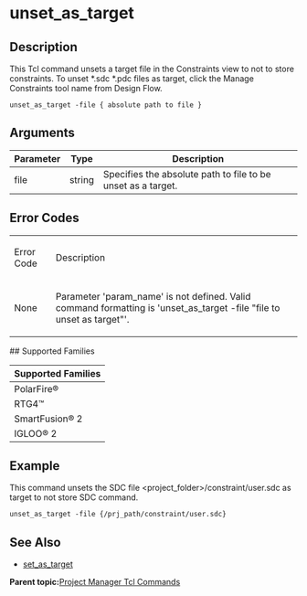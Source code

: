 # unset\_as\_target

## Description

This Tcl command unsets a target file in the Constraints view to not to store constraints. To unset \*.sdc \*.pdc files as target, click the Manage Constraints tool name from Design Flow.

```
unset_as_target -file { absolute path to file }
```

## Arguments

|Parameter|Type|Description|
|---------|----|-----------|
|file|string|Specifies the absolute path to file to be unset as a target.|

## Error Codes

<table id="GUID-1B260B41-3F9D-4D6E-BA27-BFD7DF92377D"><tbody><tr><td>

Error Code

</td><td>

Description

</td></tr><tr><td>

None

</td><td>

Parameter 'param\_name' is not defined. Valid command formatting is 'unset\_as\_target -file "file to unset as target"'.

</td></tr></tbody>
</table>## Supported Families

|Supported Families|
|------------------|
|PolarFire®|
|RTG4™|
|SmartFusion® 2|
|IGLOO® 2|

## Example

This command unsets the SDC file &lt;project\_folder&gt;/constraint/user.sdc as target to not store SDC command.

```
unset_as_target -file {/prj_path/constraint/user.sdc}
```

## See Also

-   [set\_as\_target](GUID-74EDDCED-EB55-4B72-A1BF-E8CA2EC57F0E.md)

**Parent topic:**[Project Manager Tcl Commands](GUID-CE445F8D-419D-434B-9288-A0005F280E89.md)

